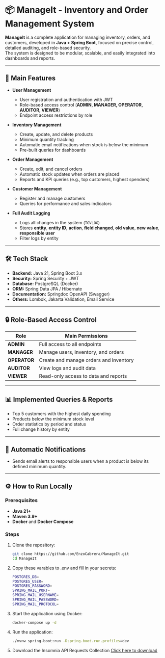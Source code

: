 # 📦 ManageIt - Inventory and Order Management System

**ManageIt** is a complete application for managing inventory, orders, and customers, developed in **Java + Spring Boot**, focused on precise control, detailed auditing, and role-based security.  
The system is designed to be modular, scalable, and easily integrated into dashboards and reports.

---

## 🚀 Main Features

- **User Management**
  - User registration and authentication with JWT
  - Role-based access control (**ADMIN, MANAGER, OPERATOR, AUDITOR, VIEWER**)
  - Endpoint access restrictions by role

- **Inventory Management**
  - Create, update, and delete products
  - Minimum quantity tracking
  - Automatic email notifications when stock is below the minimum
  - Pre-built queries for dashboards

- **Order Management**
  - Create, edit, and cancel orders
  - Automatic stock updates when orders are placed
  - Reports and KPI queries (e.g., top customers, highest spenders)

- **Customer Management**
  - Register and manage customers
  - Queries for performance and sales indicators

- **Full Audit Logging**
  - Logs all changes in the system (`TGVLOG`)
  - Stores **entity**, **entity ID**, **action**, **field changed**, **old value**, **new value**, **responsible user**
  - Filter logs by entity

---

## 🛠 Tech Stack

- **Backend:** Java 21, Spring Boot 3.x
- **Security:** Spring Security + JWT
- **Database:** PostgreSQL (Docker)
- **ORM:** Spring Data JPA / Hibernate
- **Documentation:** Springdoc OpenAPI (Swagger)
- **Others:** Lombok, Jakarta Validation, Email Service

---

## 🔒 Role-Based Access Control

| Role       | Main Permissions |
|------------|------------------|
| **ADMIN**  | Full access to all endpoints |
| **MANAGER**| Manage users, inventory, and orders |
| **OPERATOR** | Create and manage orders and inventory |
| **AUDITOR** | View logs and audit data |
| **VIEWER**  | Read-only access to data and reports |

---

## 📊 Implemented Queries & Reports

- Top 5 customers with the highest daily spending
- Products below the minimum stock level
- Order statistics by period and status
- Full change history by entity

---

## 📧 Automatic Notifications

- Sends email alerts to responsible users when a product is below its defined minimum quantity.

---

## ⚙️ How to Run Locally

### Prerequisites
- **Java 21+**
- **Maven 3.9+**
- **Docker** and **Docker Compose**

### Steps
1. Clone the repository:
   ```bash
   git clone https://github.com/EnzoCabrera/ManageIt.git
   cd ManageIt
   
2. Copy these varables to .env and fill in your secrets:
   ```bash
   POSTGRES_DB=
   POSTGRES_USER=
   POSTGRES_PASSWORD=
   SPRING_MAIL_PORT=
   SPRING_MAIL_USERNAME=
   SPRING_MAIL_PASSWORD=
   SPRING_MAIL_PROTOCOL=


3. Start the application using Docker:
   ```bash
   docker-compose up -d

4. Run the application:
   ```bash
   ./mvnw spring-boot:run -Dspring-boot.run.profiles=dev

5. Download the Insomnia API Requests Collection
   [Click here to download](docs/Insomnia-requests.yaml)
